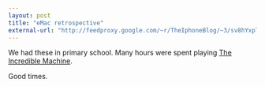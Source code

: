 ```yaml
---
layout: post
title: "eMac retrospective"
external-url: "http://feedproxy.google.com/~r/TheIphoneBlog/~3/sv8hYxplJ9U/story01.htm"
---
```


We had these in primary school. Many hours were spent playing [The Incredible Machine](https://en.m.wikipedia.org/wiki/The_Incredible_Machine_(series)). 

Good times.